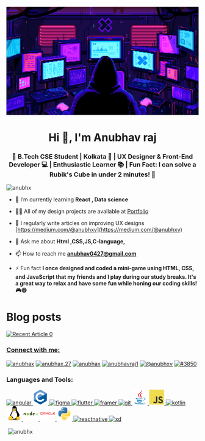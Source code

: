 [![MasterHead](https://github.com/Anubhx/Anubhx/blob/main/pixel-jeff-matrix-s.gif
)](https://Anubhx.io)

<h1 align="center">Hi 👋, I'm Anubhav raj</h1>
<h3 align="center">🚀 B.Tech CSE Student | Kolkata 🌆 | UX Designer & Front-End Developer 💻 | Enthusiastic Learner 📚 | Fun Fact: I can solve a Rubik's Cube in under 2 minutes! 🎲</h3>

<p align="left"> <img src="https://komarev.com/ghpvc/?username=anubhx&label=Profile%20views&color=0e75b6&style=flat" alt="anubhx" /> </p>

- 🌱 I’m currently learning **React , Data science**

- 👨‍💻 All of my design projects are available at [Portfolio](https://anubhx.github.io/)

- 📝 I regularly write articles on improving UX designs [https://medium.com/@anubhxv](https://medium.com/@anubhxv)

- 💬 Ask me about **Html ,CSS,JS,C-language,**

- 📫 How to reach me **anubhav0427@gmail.com**

- ⚡ Fun fact **I once designed and coded a mini-game using HTML, CSS, and JavaScript that my friends and I play during our study breaks. It's a great way to relax and have some fun while honing our coding skills! 🎮😄**

# Blog posts

<!-- BLOG-POST-LIST:START -->

 <a target="_blank" href="https://github-readme-medium-recent-article.vercel.app/medium/@anubhxv/0"><img src="https://github-readme-medium-recent-article.vercel.app/medium/@anubhxv/0" alt="Recent Article 0">
<!-- BLOG-POST-LIST:END -->

 



<h3 align="left">Connect with me:</h3>
<p align="left">
<a href="https://linkedin.com/in/anubhax" target="blank"><img align="center" src="https://raw.githubusercontent.com/rahuldkjain/github-profile-readme-generator/master/src/images/icons/Social/linked-in-alt.svg" alt="anubhax" height="30" width="40" /></a>
<a href="https://instagram.com/anubhax.27" target="blank"><img align="center" src="https://raw.githubusercontent.com/rahuldkjain/github-profile-readme-generator/master/src/images/icons/Social/instagram.svg" alt="anubhax.27" height="30" width="40" /></a>
<a href="https://dribbble.com/anubhax" target="blank"><img align="center" src="https://raw.githubusercontent.com/rahuldkjain/github-profile-readme-generator/master/src/images/icons/Social/dribbble.svg" alt="anubhax" height="30" width="40" /></a>
<a href="https://www.behance.net/anubhavraj1" target="blank"><img align="center" src="https://raw.githubusercontent.com/rahuldkjain/github-profile-readme-generator/master/src/images/icons/Social/behance.svg" alt="anubhavraj1" height="30" width="40" /></a>
<a href="https://medium.com/@anubhxv" target="blank"><img align="center" src="https://raw.githubusercontent.com/rahuldkjain/github-profile-readme-generator/master/src/images/icons/Social/medium.svg" alt="@anubhxv" height="30" width="40" /></a>
<a href="https://discord.gg/#3850" target="blank"><img align="center" src="https://raw.githubusercontent.com/rahuldkjain/github-profile-readme-generator/master/src/images/icons/Social/discord.svg" alt="#3850" height="30" width="40" /></a>
</p>

<h3 align="left">Languages and Tools:</h3>
<p align="left"> <a href="https://angular.io" target="_blank" rel="noreferrer"> <img src="https://angular.io/assets/images/logos/angular/angular.svg" alt="angular" width="40" height="40"/> </a> <a href="https://www.cprogramming.com/" target="_blank" rel="noreferrer"> <img src="https://raw.githubusercontent.com/devicons/devicon/master/icons/c/c-original.svg" alt="c" width="40" height="40"/> </a> <a href="https://www.figma.com/" target="_blank" rel="noreferrer"> <img src="https://www.vectorlogo.zone/logos/figma/figma-icon.svg" alt="figma" width="40" height="40"/> </a> <a href="https://flutter.dev" target="_blank" rel="noreferrer"> <img src="https://www.vectorlogo.zone/logos/flutterio/flutterio-icon.svg" alt="flutter" width="40" height="40"/> </a> <a href="https://www.framer.com/" target="_blank" rel="noreferrer"> <img src="https://www.vectorlogo.zone/logos/framer/framer-icon.svg" alt="framer" width="40" height="40"/> </a> <a href="https://git-scm.com/" target="_blank" rel="noreferrer"> <img src="https://www.vectorlogo.zone/logos/git-scm/git-scm-icon.svg" alt="git" width="40" height="40"/> </a> <a href="https://www.java.com" target="_blank" rel="noreferrer"> <img src="https://raw.githubusercontent.com/devicons/devicon/master/icons/java/java-original.svg" alt="java" width="40" height="40"/> </a> <a href="https://developer.mozilla.org/en-US/docs/Web/JavaScript" target="_blank" rel="noreferrer"> <img src="https://raw.githubusercontent.com/devicons/devicon/master/icons/javascript/javascript-original.svg" alt="javascript" width="40" height="40"/> </a> <a href="https://kotlinlang.org" target="_blank" rel="noreferrer"> <img src="https://www.vectorlogo.zone/logos/kotlinlang/kotlinlang-icon.svg" alt="kotlin" width="40" height="40"/> </a> <a href="https://www.linux.org/" target="_blank" rel="noreferrer"> <img src="https://raw.githubusercontent.com/devicons/devicon/master/icons/linux/linux-original.svg" alt="linux" width="40" height="40"/> </a> <a href="https://nodejs.org" target="_blank" rel="noreferrer"> <img src="https://raw.githubusercontent.com/devicons/devicon/master/icons/nodejs/nodejs-original-wordmark.svg" alt="nodejs" width="40" height="40"/> </a> <a href="https://www.oracle.com/" target="_blank" rel="noreferrer"> <img src="https://raw.githubusercontent.com/devicons/devicon/master/icons/oracle/oracle-original.svg" alt="oracle" width="40" height="40"/> </a> <a href="https://www.python.org" target="_blank" rel="noreferrer"> <img src="https://raw.githubusercontent.com/devicons/devicon/master/icons/python/python-original.svg" alt="python" width="40" height="40"/> </a> <a href="https://reactnative.dev/" target="_blank" rel="noreferrer"> <img src="https://reactnative.dev/img/header_logo.svg" alt="reactnative" width="40" height="40"/> </a> <a href="https://www.adobe.com/products/xd.html" target="_blank" rel="noreferrer"> <img src="https://cdn.worldvectorlogo.com/logos/adobe-xd.svg" alt="xd" width="40" height="40"/> </a> </p>



<p>&nbsp;<img align="center" src="https://github-readme-stats.vercel.app/api?username=anubhx&show_icons=true&locale=en" alt="anubhx" /></p>






